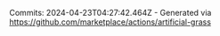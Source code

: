 Commits: 2024-04-23T04:27:42.464Z - Generated via https://github.com/marketplace/actions/artificial-grass
<br>
